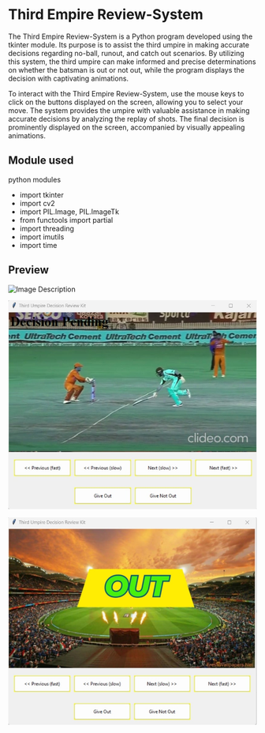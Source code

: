 # Third Empire Review-System
The Third Empire Review-System is a Python program developed using the tkinter module. Its purpose is to assist the third umpire in making accurate decisions regarding no-ball, runout, and catch out scenarios. By utilizing this system, the third umpire can make informed and precise determinations on whether the batsman is out or not out, while the program displays the decision with captivating animations.

To interact with the Third Empire Review-System, use the mouse keys to click on the buttons displayed on the screen, allowing you to select your move. The system provides the umpire with valuable assistance in making accurate decisions by analyzing the replay of shots. The final decision is prominently displayed on the screen, accompanied by visually appealing animations.

## Module used
python modules

- import tkinter
- import cv2
- import PIL.Image, PIL.ImageTk
- from functools import partial
- import threading
- import imutils
- import time

## Preview
![Image Description](1.jpg)

![Image Description](2.jpg)

![Image Description](3.jpg)

